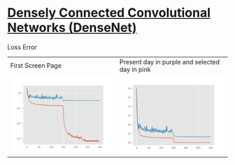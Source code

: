 # [Densely Connected Convolutional Networks (DenseNet)](https://arxiv.org/abs/1608.06993)

Loss Error
<table>
  <tr>
    <td>First Screen Page</td>
    <td>Present day in purple and selected day in pink</td>
  </tr>
  <tr>
      <td><img src="result/loss.png" alt="loss" width="400"/></td>
      <td><img src="result/error_rate.png" alt="error" width="400"/></td>
    </tr>
</table>